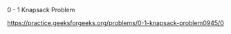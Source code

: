 0 - 1 Knapsack Problem







https://practice.geeksforgeeks.org/problems/0-1-knapsack-problem0945/0

























